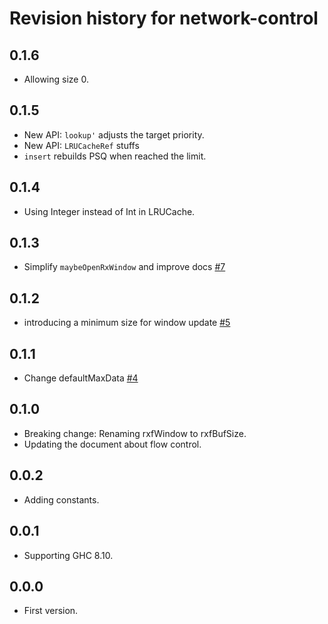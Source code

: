 # Revision history for network-control

## 0.1.6

* Allowing size 0.

## 0.1.5

* New API: `lookup'` adjusts the target priority.
* New API: `LRUCacheRef` stuffs
* `insert` rebuilds PSQ when reached the limit.

## 0.1.4

* Using Integer instead of Int in LRUCache.

## 0.1.3

* Simplify `maybeOpenRxWindow` and improve docs
  [#7](https://github.com/kazu-yamamoto/network-control/pull/7)

## 0.1.2

* introducing a minimum size for window update
  [#5](https://github.com/kazu-yamamoto/network-control/pull/5)

## 0.1.1

* Change defaultMaxData
  [#4](https://github.com/kazu-yamamoto/network-control/pull/4)

## 0.1.0

* Breaking change: Renaming rxfWindow to rxfBufSize.
* Updating the document about flow control.

## 0.0.2

* Adding constants.

## 0.0.1

* Supporting GHC 8.10.

## 0.0.0

* First version.
